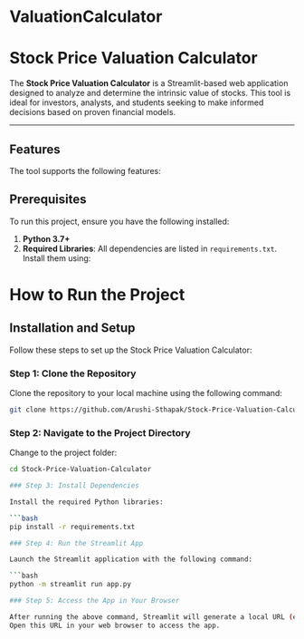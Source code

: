 # ValuationCalculator
# Stock Price Valuation Calculator  

The **Stock Price Valuation Calculator** is a Streamlit-based web application designed to analyze and determine the intrinsic value of stocks. This tool is ideal for investors, analysts, and students seeking to make informed decisions based on proven financial models.  

---  

## Features  

The tool supports the following features:  



## Prerequisites  

To run this project, ensure you have the following installed:  

1. **Python 3.7+**  
2. **Required Libraries**: All dependencies are listed in `requirements.txt`. Install them using:  

# How to Run the Project

## Installation and Setup

Follow these steps to set up the Stock Price Valuation Calculator:

### Step 1: Clone the Repository

Clone the repository to your local machine using the following command:

```bash
git clone https://github.com/Arushi-Sthapak/Stock-Price-Valuation-Calculator.git
```

### Step 2: Navigate to the Project Directory

Change to the project folder:

```bash
cd Stock-Price-Valuation-Calculator

### Step 3: Install Dependencies

Install the required Python libraries:

```bash
pip install -r requirements.txt

### Step 4: Run the Streamlit App

Launch the Streamlit application with the following command:

```bash
python -m streamlit run app.py

### Step 5: Access the App in Your Browser

After running the above command, Streamlit will generate a local URL (e.g., http://localhost:8501).
Open this URL in your web browser to access the app.



